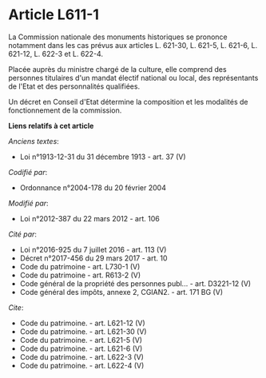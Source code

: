 # Article L611-1

La Commission nationale des monuments historiques se prononce notamment dans les cas prévus aux articles L. 621-30, L. 621-5,
L. 621-6, L. 621-12, L. 622-3 et L. 622-4. 

Placée auprès du ministre chargé de la culture, elle comprend des personnes titulaires d'un mandat électif national ou local,
des représentants de l'Etat et des personnalités qualifiées. 

Un décret en Conseil d'Etat détermine la composition et les modalités de fonctionnement de la commission.

**Liens relatifs à cet article**

_Anciens textes_:

  - Loi n°1913-12-31 du 31 décembre 1913 - art. 37 (V)

_Codifié par_:

  - Ordonnance n°2004-178 du 20 février 2004

_Modifié par_:

  - Loi n°2012-387 du 22 mars 2012 - art. 106

_Cité par_:

  - Loi n°2016-925 du 7 juillet 2016 - art. 113 (V)
  - Décret n°2017-456 du 29 mars 2017 - art. 10
  - Code du patrimoine - art. L730-1 (V)
  - Code du patrimoine - art. R613-2 (V)
  - Code général de la propriété des personnes publ... - art. D3221-12 (V)
  - Code général des impôts, annexe 2, CGIAN2. - art. 171 BG (V)

_Cite_:

  - Code du patrimoine. - art. L621-12 (V)
  - Code du patrimoine. - art. L621-30 (V)
  - Code du patrimoine. - art. L621-5 (V)
  - Code du patrimoine. - art. L621-6 (V)
  - Code du patrimoine. - art. L622-3 (V)
  - Code du patrimoine. - art. L622-4 (V)

